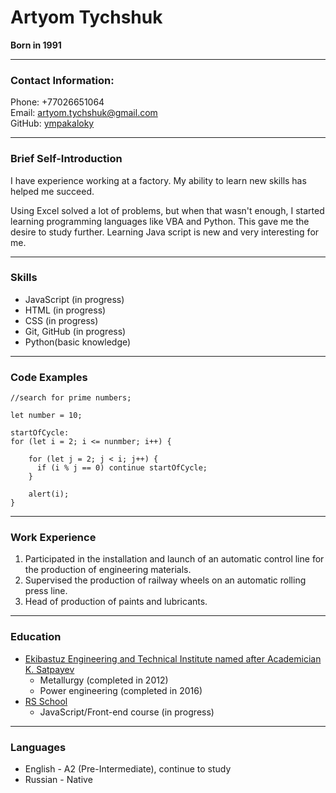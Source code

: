 # Artyom Tychshuk
**Born  in 1991**

  ***

### Contact Information:
Phone: +77026651064\
Email: artyom.tychshuk@gmail.com\
GitHub: [ympakaloky](https://github.com/Ympakaloky 'GitHub')

***

### Brief Self-Introduction
I have experience working at a factory. My ability to learn new skills has helped me succeed.

Using Excel solved a lot of problems, but when that wasn't enough, I started learning programming languages like VBA and Python. This gave me the desire to study further. Learning Java script is new and very interesting for me.

***

### Skills
* JavaScript (in progress)
* HTML (in progress)
* CSS (in progress)
* Git, GitHub (in progress)
* Python(basic knowledge)

***

### Code Examples
```
//search for prime numbers;

let number = 10;

startOfCycle:
for (let i = 2; i <= nunmber; i++) {
    
    for (let j = 2; j < i; j++) {
      if (i % j == 0) continue startOfCycle;
    }

    alert(i);
}
```

***

### Work Experience
1. Participated in the installation and launch of an automatic control line for the production of engineering materials.
2. Supervised the production of railway wheels on an automatic rolling press line.
3. Head of production of paints and lubricants.

***

### Education
* [Ekibastuz Engineering and Technical Institute named after Academician K. Satpayev](https://eiti.edu.kz/ "EETI")
    * Metallurgy (completed in 2012)
    * Power engineering (completed in 2016)
* [RS School](https://rs.school/ "RS School")
    * JavaScript/Front-end course (in progress)

***

### Languages
  * English - A2 (Pre-Intermediate), continue to study
  * Russian - Native